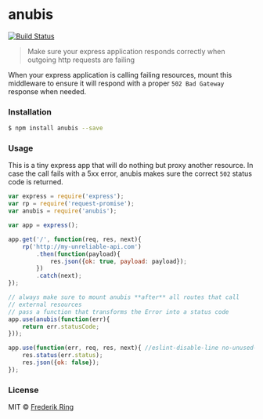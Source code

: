 # anubis

[![Build Status](https://travis-ci.org/m90/anubis.svg?branch=master)](https://travis-ci.org/m90/anubis)

> Make sure your express application responds correctly when outgoing http requests are failing

When your express application is calling failing resources, mount this middleware to ensure it will respond with a proper `502 Bad Gateway` response when needed.

### Installation

```sh
$ npm install anubis --save
```

### Usage

This is a tiny express app that will do nothing but proxy another resource. In case the call fails with a 5xx error, anubis makes sure the correct `502` status code is returned.

```js
var express = require('express');
var rp = require('request-promise');
var anubis = require('anubis');

var app = express();

app.get('/', function(req, res, next){
	rp('http://my-unreliable-api.com')
		.then(function(payload){
			res.json({ok: true, payload: payload});
		})
		.catch(next);
});

// always make sure to mount anubis **after** all routes that call
// external resources
// pass a function that transforms the Error into a status code
app.use(anubis(function(err){
    return err.statusCode;
}));

app.use(function(err, req, res, next){ //eslint-disable-line no-unused-vars
	res.status(err.status);
	res.json({ok: false});
});
```

### License

MIT © [Frederik Ring](http://www.frederikring.com)
